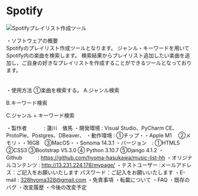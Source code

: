 # Spotify
![Spotifyプレイリスト作成ツール](https://github.com/hyoma-hasukawa/music-list-hh/assets/116575053/12c4cea9-7173-4b53-b040-93e8e16a1562)
<br>
<div>・ソフトウェアの概要<div>
<div>Spotifyのプレイリスト作成ツールとなります。
ジャンル・キーワードを用いてSpotify内の楽曲を検索します。
検索結果からプレイリスト追加したい楽曲を追加し、ご自身の好きなプレイリストを作成することができるツールとなっております。</div>
<br>
<br>
・使用方法
①楽曲を検索する。
A.ジャンル検索

B.キーワード検索

C.ジャンル + キーワード検索

・製作者 　　　: 蓮川　俵馬
・開発環境 : Visual Studio、PyCharm CE、ProtoPie、Postgres、DBeaver、
・動作環境 : ①チップ・・Apple M1 　②メモリ・・16GB　③MacOS・・Sonoma 14.3.1
・バージョン　: ①HTML5  ②CSS3 ③Bootstrap V5.3.0 ④ Python 3.10.7 ⑤Django 4.1.2
・Github　　　: https://github.com/hyoma-hasukawa/music-list-hh
・オリジナルコンテンツ : http://13.231.224.178/mypage/
・テストユーザー :メールアドレス：ご記入をお願いいたします
             パスワード：ご記入をお願いいたします
・E-mail : 328hyoma328@gmail.com
・免責事項
・転載について
・FAQ
・既存のバグ
・改変履歴
・今後の改変予定
